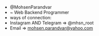 - @MohsenParandvar
- ~ Web Backend Programmer
- ways of connection:
- Instagram AND Telegram => @mhsn_root 
- Email => mohsen.parandvar@yahoo.com

<!---
MohsenParandvar/MohsenParandvar is a ✨ special ✨ repository because its `README.md` (this file) appears on your GitHub profile.
You can click the Preview link to take a look at your changes.
--->
